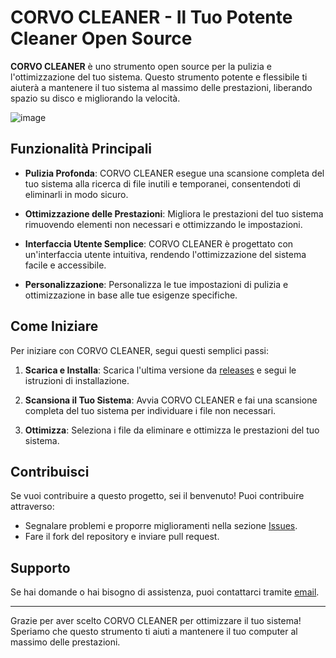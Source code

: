 # CORVO CLEANER - Il Tuo Potente Cleaner Open Source

**CORVO CLEANER** è uno strumento open source per la pulizia e l'ottimizzazione del tuo sistema. Questo strumento potente e flessibile ti aiuterà a mantenere il tuo sistema al massimo delle prestazioni, liberando spazio su disco e migliorando la velocità.

![image](https://github.com/FrancescoCorvetti/BOOSTED-PRESET-CLEANER/assets/149190275/95ff7f90-00f0-4a8c-a255-3595e0e61c6e)


## Funzionalità Principali

- **Pulizia Profonda**: CORVO CLEANER esegue una scansione completa del tuo sistema alla ricerca di file inutili e temporanei, consentendoti di eliminarli in modo sicuro.

- **Ottimizzazione delle Prestazioni**: Migliora le prestazioni del tuo sistema rimuovendo elementi non necessari e ottimizzando le impostazioni.

- **Interfaccia Utente Semplice**: CORVO CLEANER è progettato con un'interfaccia utente intuitiva, rendendo l'ottimizzazione del sistema facile e accessibile.

- **Personalizzazione**: Personalizza le tue impostazioni di pulizia e ottimizzazione in base alle tue esigenze specifiche.

## Come Iniziare

Per iniziare con CORVO CLEANER, segui questi semplici passi:

1. **Scarica e Installa**: Scarica l'ultima versione da [releases]([link-to-releases](https://github.com/FrancescoCorvetti/BOOSTED-PRESET-CLEANER)) e segui le istruzioni di installazione.

2. **Scansiona il Tuo Sistema**: Avvia CORVO CLEANER e fai una scansione completa del tuo sistema per individuare i file non necessari.

3. **Ottimizza**: Seleziona i file da eliminare e ottimizza le prestazioni del tuo sistema.

## Contribuisci

Se vuoi contribuire a questo progetto, sei il benvenuto! Puoi contribuire attraverso:

- Segnalare problemi e proporre miglioramenti nella sezione [Issues]([link-to-issues](https://github.com/FrancescoCorvetti/BOOSTED-PRESET-CLEANER)).
- Fare il fork del repository e inviare pull request.

## Supporto

Se hai domande o hai bisogno di assistenza, puoi contattarci tramite [email](francescocorvettisecure@gmail.com).

---

Grazie per aver scelto CORVO CLEANER per ottimizzare il tuo sistema! Speriamo che questo strumento ti aiuti a mantenere il tuo computer al massimo delle prestazioni.

